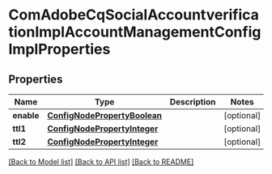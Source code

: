 # ComAdobeCqSocialAccountverificationImplAccountManagementConfigImplProperties

## Properties
Name | Type | Description | Notes
------------ | ------------- | ------------- | -------------
**enable** | [**ConfigNodePropertyBoolean**](ConfigNodePropertyBoolean.md) |  | [optional] 
**ttl1** | [**ConfigNodePropertyInteger**](ConfigNodePropertyInteger.md) |  | [optional] 
**ttl2** | [**ConfigNodePropertyInteger**](ConfigNodePropertyInteger.md) |  | [optional] 

[[Back to Model list]](../README.md#documentation-for-models) [[Back to API list]](../README.md#documentation-for-api-endpoints) [[Back to README]](../README.md)


